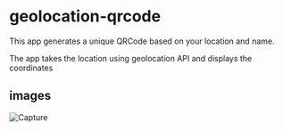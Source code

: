 # geolocation-qrcode

This app generates a unique QRCode based on your location and name. 

The app takes the location using geolocation API and displays the coordinates

## images
![Capture](https://user-images.githubusercontent.com/75025079/157495160-91a68a66-439c-4689-b8a8-6c324c2cc19a.JPG)
